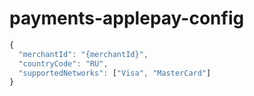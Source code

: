 # payments-applepay-config

```javascript
{
  "merchantId": "{merchantId}",
  "countryCode": "RU",
  "supportedNetworks": ["Visa", "MasterCard"]
}
```

